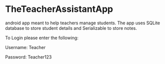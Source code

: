 # TheTeacherAssistantApp
android app meant to help teachers manage students.
The app uses SQLite database to store student details and Serializable to store notes.

To Login please enter the following:

Username: Teacher

Password: Teacher123 


